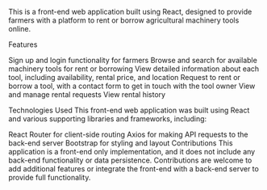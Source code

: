 This is a front-end web application built using React, designed to provide farmers with a platform to rent or borrow agricultural machinery tools online.

Features

Sign up and login functionality for farmers
Browse and search for available machinery tools for rent or borrowing
View detailed information about each tool, including availability, rental price, and location
Request to rent or borrow a tool, with a contact form to get in touch with the tool owner
View and manage rental requests
View rental history

Technologies Used
This front-end web application was built using React and various supporting libraries and frameworks, including:

React Router for client-side routing
Axios for making API requests to the back-end server
Bootstrap for styling and layout
Contributions
This application is a front-end only implementation, and it does not include any back-end functionality or data persistence. Contributions are welcome to add additional features or integrate the front-end with a back-end server to provide full functionality.
